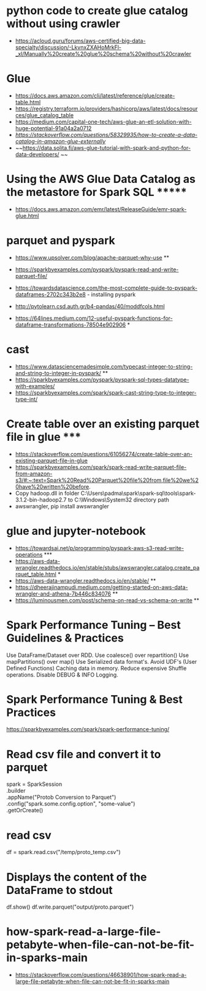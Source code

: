 # python code to create glue catalog without using crawler
- https://acloud.guru/forums/aws-certified-big-data-specialty/discussion/-LkvnxZXAHoMrkFl-_xl/Manually%20create%20glue%20schema%20without%20crawler

# Glue
- https://docs.aws.amazon.com/cli/latest/reference/glue/create-table.html
- https://registry.terraform.io/providers/hashicorp/aws/latest/docs/resources/glue_catalog_table
- https://medium.com/capital-one-tech/aws-glue-an-etl-solution-with-huge-potential-91a04a2a0712
- *https://stackoverflow.com/questions/58329935/how-to-create-a-data-catalog-in-amazon-glue-externally*
- ~~https://data.solita.fi/aws-glue-tutorial-with-spark-and-python-for-data-developers/ ~~

# Using the AWS Glue Data Catalog as the metastore for Spark SQL *****
- https://docs.aws.amazon.com/emr/latest/ReleaseGuide/emr-spark-glue.html

# parquet and pyspark
- https://www.upsolver.com/blog/apache-parquet-why-use **
- https://sparkbyexamples.com/pyspark/pyspark-read-and-write-parquet-file/
  
- https://towardsdatascience.com/the-most-complete-guide-to-pyspark-dataframes-2702c343b2e8 - installing pyspark
- http://pytolearn.csd.auth.gr/b4-pandas/40/moddfcols.html
- https://64lines.medium.com/12-useful-pyspark-functions-for-dataframe-transformations-78504e902906 *
# cast
- https://www.datasciencemadesimple.com/typecast-integer-to-string-and-string-to-integer-in-pyspark/ **
- https://sparkbyexamples.com/pyspark/pyspark-sql-types-datatype-with-examples/
- https://sparkbyexamples.com/spark/spark-cast-string-type-to-integer-type-int/

# Create table over an existing parquet file in glue ***
- https://stackoverflow.com/questions/61056274/create-table-over-an-existing-parquet-file-in-glue
- https://sparkbyexamples.com/spark/spark-read-write-parquet-file-from-amazon-s3/#:~:text=Spark%20Read%20Parquet%20file%20from,file%20we%20have%20written%20before.
- Copy hadoop.dll in folder C:\Users\padma\spark\spark-sql\tools\spark-3.1.2-bin-hadoop2.7 to C:\Windows\System32 directory path
- awswrangler, pip install awswrangler


# glue and jupyter-notebook
- https://towardsai.net/p/programming/pyspark-aws-s3-read-write-operations ***
- https://aws-data-wrangler.readthedocs.io/en/stable/stubs/awswrangler.catalog.create_parquet_table.html *
- https://aws-data-wrangler.readthedocs.io/en/stable/ **
- https://dheerajinampudi.medium.com/getting-started-on-aws-data-wrangler-and-athena-7b446c834076 **
- https://luminousmen.com/post/schema-on-read-vs-schema-on-write **

# Spark Performance Tuning – Best Guidelines & Practices
Use DataFrame/Dataset over RDD.
Use coalesce() over repartition()
Use mapPartitions() over map()
Use Serialized data format's.
Avoid UDF's (User Defined Functions)
Caching data in memory.
Reduce expensive Shuffle operations.
Disable DEBUG & INFO Logging.

# Spark Performance Tuning & Best Practices 
https://sparkbyexamples.com/spark/spark-performance-tuning/


# Read csv file and convert it to parquet
spark = SparkSession \
    .builder \
    .appName("Protob Conversion to Parquet") \
    .config("spark.some.config.option", "some-value") \
    .getOrCreate()

# read csv
df = spark.read.csv("/temp/proto_temp.csv")

# Displays the content of the DataFrame to stdout
df.show()
df.write.parquet("output/proto.parquet")

# how-spark-read-a-large-file-petabyte-when-file-can-not-be-fit-in-sparks-main
- https://stackoverflow.com/questions/46638901/how-spark-read-a-large-file-petabyte-when-file-can-not-be-fit-in-sparks-main
